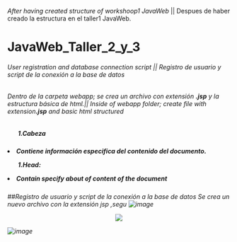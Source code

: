 <p><i>After having created structure of workshoop1 JavaWeb</i>  || Despues de haber creado la estructura en el taller1 JavaWeb.</p>

# JavaWeb_Taller_2_y_3

<h6><i>User registration and database connection script</i> || Registro de usuario y script de la conexión a la base de datos </h6>

<h6>Dentro de la carpeta webapp; se crea un archivo con extensión <strong>.jsp</strong> y la estructura básica de html.||
    <i>Inside of webapp folder;  create file with extension<strong>.jsp</strong> and basic html structured </h6>
    
<h5>
    <ul><h5>1.Cabeza</h5></ul>
        <li><b>Contiene información especifica del contenido del documento.</b></li>
     <strong>
     <ul>1.Head:</ul>
        <li>Contain specify about of content of the document</li>
     </strong>
       
</h5>
  
  <p align="center"><img="https://user-images.githubusercontent.com/128232148/236694481-6ad3a602-3850-4747-a506-2b2a1bb88f75.png"></p>


##Registro de usuario y script de la conexión a la base de datos
Se crea un nuevo archivo con la extensión jsp ,segu
![image](https://user-images.githubusercontent.com/128232148/236692495-c04bb193-58ca-4e37-92a3-f3d8a77b3363.png)

<p align="center">
  <img src="https://user-images.githubusercontent.com/128232148/236692560-233e2319-355b-464c-b218-f1a41f3a55b6.png" />
</p>

![image](https://user-images.githubusercontent.com/128232148/236692510-b9ce1773-329f-4ee1-b1b4-a16817aca87f.png)
